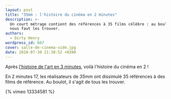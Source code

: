 ```yaml
---
layout: post
title: "35mm : l'histoire du cinéma en 2 minutes"
description: >-
  Un court métrage contient des références à 35 films célèbre : au boulot, il
  nous faut les trouver.
authors:
  - Dirty Henry
wordpress_id: 667
cover: salle-de-cinema-vide.jpg
date: 2010-07-30 21:30:52 +0200
---
```


Après [l'histoire de l'art en 3 minutes](br143), voilà l'histoire du cinéma en
2 !

En 2 minutes 17, les réalisateurs de _35mm_ ont dissimulé 35 références à des
films de référence. Au boulot, il s'agit de tous les trouver.

{% vimeo 13334581 %}
